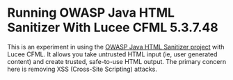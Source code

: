 
# Running OWASP Java HTML Sanitizer With Lucee CFML 5.3.7.48

This is an experiment in using the [OWASP Java HTML Sanitizer project][owasp] with Lucee CFML. It allows you take untrusted HTML input (ie, user generated content) and create trusted, safe-to-use HTML output. The primary concern here is removing XSS (Cross-Site Scripting) attacks.

[owasp]: https://owasp.org/www-project-java-html-sanitizer/

